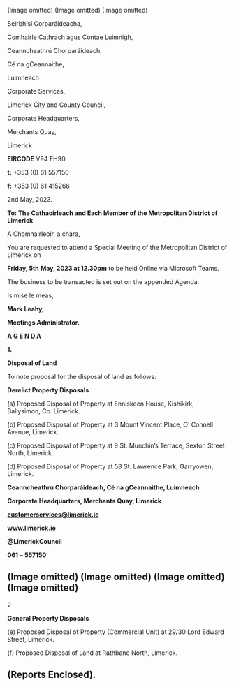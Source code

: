(Image omitted)
(Image omitted)
(Image omitted)

Seirbhísí Corparáideacha,

Comhairle Cathrach agus Contae Luimnigh,

Ceanncheathrú Chorparáideach,

Cé na gCeannaithe,

Luimneach

Corporate Services,

Limerick City and County Council,

Corporate Headquarters,

Merchants Quay,

Limerick

**EIRCODE** V94 EH90

**t:** +353 (0) 61 557150

**f:** +353 (0) 61 415266

2nd May, 2023.

**To: The Cathaoirleach and Each Member of the Metropolitan District of Limerick**

A Chomhairleoir, a chara,

You are requested to attend a Special Meeting of the Metropolitan District of Limerick on

**Friday, 5th** **May, 2023 at 12.30pm** to be held Online via Microsoft Teams.

The business to be transacted is set out on the appended Agenda.

Is mise le meas,

**Mark Leahy,**

**Meetings Administrator.**

**A G E N D A**

**1.**

**Disposal of Land**

To note proposal for the disposal of land as follows:

**Derelict Property Disposals**

(a) Proposed Disposal of Property at Enniskeen House, Kishikirk, Ballysimon, Co. Limerick.

(b) Proposed Disposal of Property at 3 Mount Vincent Place, O’ Connell Avenue, Limerick.

(c) Proposed Disposal of Property at 9 St. Munchin’s Terrace, Sexton Street North, Limerick.

(d) Proposed Disposal of Property at 58 St. Lawrence Park, Garryowen, Limerick.

**Ceanncheathrú Chorparáideach, Cé na gCeannaithe, Luimneach**

**Corporate Headquarters, Merchants Quay, Limerick**

**customerservices@limerick.ie**

**www.limerick.ie**

**@LimerickCouncil**

**061** **–** **557150**

(Image omitted)
(Image omitted)
(Image omitted)
(Image omitted)
---
2

**General Property Disposals**

(e) Proposed Disposal of Property (Commercial Unit) at 29/30 Lord Edward Street, Limerick.

(f) Proposed Disposal of Land at Rathbane North, Limerick.

(Reports Enclosed).
---

